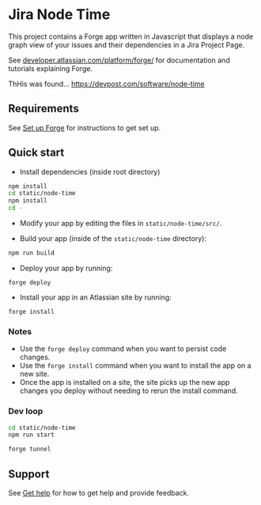 # Jira Node Time

This project contains a Forge app written in Javascript that displays a node graph view of your issues and their dependencies in a Jira Project Page.

See [developer.atlassian.com/platform/forge/](https://developer.atlassian.com/platform/forge) for documentation and tutorials explaining Forge.

ThHis was found...
https://devpost.com/software/node-time

## Requirements

See [Set up Forge](https://developer.atlassian.com/platform/forge/set-up-forge/) for instructions to get set up.

## Quick start
- Install dependencies (inside root directory)

```sh
npm install
cd static/node-time
npm install
cd -
```

- Modify your app by editing the files in `static/node-time/src/`.

- Build your app (inside of the `static/node-time` directory):
```sh
npm run build
```

- Deploy your app by running:
```
forge deploy
```

- Install your app in an Atlassian site by running:
```
forge install
```

### Notes
- Use the `forge deploy` command when you want to persist code changes.
- Use the `forge install` command when you want to install the app on a new site.
- Once the app is installed on a site, the site picks up the new app changes you deploy without needing to rerun the install command.

### Dev loop

```sh
cd static/node-time
npm run start
```

```sh
forge tunnel
```

## Support

See [Get help](https://developer.atlassian.com/platform/forge/get-help/) for how to get help and provide feedback.

